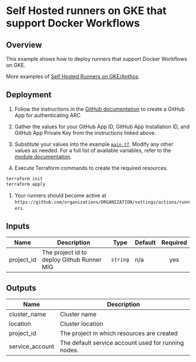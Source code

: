 # Self Hosted runners on GKE that support Docker Workflows

## Overview

This example shows how to deploy runners that support Docker Workflows on GKE.

More examples of [Self Hosted Runners on GKE/Anthos](https://github.com/github-developer/self-hosted-runners-anthos).

## Deployment

1. Follow the instructions in the [GitHub documentation](https://docs.github.com/en/actions/hosting-your-own-runners/managing-self-hosted-runners-with-actions-runner-controller/authenticating-to-the-github-api#authenticating-arc-with-a-github-app) to create a GitHub App for authenticating ARC

1. Gather the values for your GitHub App ID, GitHub App Installation ID, and GitHub App Private Key from the instructions linked above.

1. Substitute your values into the example [`main.tf`](main.tf). Modify any other values as needed. For a full list of available variables, refer to the [module documentation](../../modules/gh-runner-gke/).

1. Execute Terraform commands to create the required resources.
```sh
terraform init
terraform apply
```

1. Your runners should become active at `https://github.com/organizations/ORGANIZATION/settings/actions/runners`.

<!-- BEGINNING OF PRE-COMMIT-TERRAFORM DOCS HOOK -->
## Inputs

| Name | Description | Type | Default | Required |
|------|-------------|------|---------|:--------:|
| project\_id | The project id to deploy Github Runner MIG | `string` | n/a | yes |

## Outputs

| Name | Description |
|------|-------------|
| cluster\_name | Cluster name |
| location | Cluster location |
| project\_id | The project in which resources are created |
| service\_account | The default service account used for running nodes. |

<!-- END OF PRE-COMMIT-TERRAFORM DOCS HOOK -->
